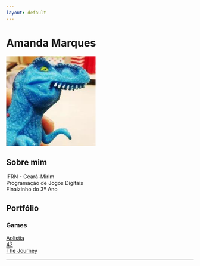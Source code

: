 ```yaml
---
layout: default
---
```

# Amanda Marques   
![](dinofauro.png)


## Sobre mim
  IFRN - Ceará-Mirim   
  Programação de Jogos Digitais   
  Finalzinho do 3º Ano   
  
## Portfólio   
### Games

[Aplistia](joaothiago06.github.io/Aplistia_/)   
[42](amanda13.github.io/Jogo/)   
[The Journey](amanda13.github.io/TheJourney/)





* * *

[//]: # (Não aparece)

